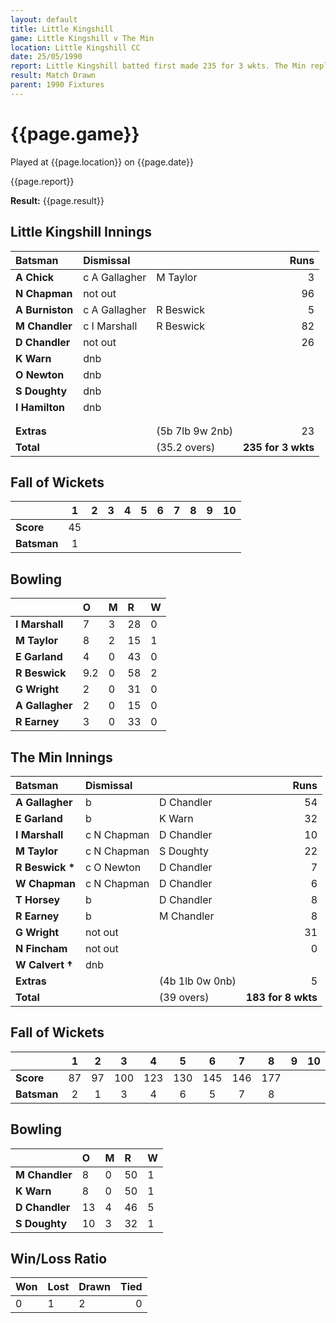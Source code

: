 ```yaml
---
layout: default
title: Little Kingshill
game: Little Kingshill v The Min
location: Little Kingshill CC
date: 25/05/1990
report: Little Kingshill batted first made 235 for 3 wkts. The Min replied with 183 for 8 wkts.
result: Match Drawn
parent: 1990 Fixtures
---
```


# {{page.game}}

Played at {{page.location}} on {{page.date}}

{{page.report}}

**Result:** {{page.result}}

 
## Little Kingshill Innings

| Batsman | Dismissal |  | Runs |
|:---|:---|---|---:|
| **A Chick** | c A Gallagher | M Taylor | 3 | 
| **N Chapman** | not out |  | 96 | 
| **A Burniston** | c A Gallagher | R Beswick | 5 | 
| **M Chandler** | c I Marshall | R Beswick | 82 | 
| **D Chandler** | not out |  | 26 | 
| **K Warn** | dnb |  |  | 
| **O Newton** | dnb |  |  | 
| **S Doughty** | dnb |  |  |
| **I Hamilton** | dnb |  |  |  
|  |  |  |  | 
|  |  |  |  |
| **Extras** | | (5b 7lb 9w 2nb) | 23 | 
| **Total** | | (35.2 overs) | **235 for 3 wkts** | 

## Fall of Wickets

| | 1 | 2 | 3 | 4 | 5 | 6 | 7 | 8 | 9 | 10 |
|---|:---:|:---:|:---:|:---:|:---:|:---:|:---:|:---:|:---:|:---:|
| **Score** | 45 |  |  |  |  |  |  |  |  |  |
| **Batsman** | 1 |  |  |  |  |  |  |  |  |  |

## Bowling

| | O | M | R | W |
|---|:---|:---|:---|:---|
| **I Marshall** | 7 | 3 | 28 | 0 | 
| **M Taylor** | 8 | 2 | 15 | 1 | 
| **E Garland** | 4 | 0 | 43 | 0 | 
| **R Beswick** | 9.2 | 0 | 58 | 2 |
| **G Wright** | 2 | 0 | 31 | 0 | 
| **A Gallagher** | 2 | 0 | 15 | 0 | 
| **R Earney** | 3 | 0 | 33 | 0 |  

## The Min Innings

| Batsman | Dismissal |  | Runs |
|:---|:---|---|---:|
| **A Gallagher** | b | D Chandler| 54 | 
| **E Garland** | b | K Warn | 32 | 
| **I Marshall** | c N Chapman | D Chandler | 10 | 
| **M Taylor** | c N Chapman | S Doughty | 22 | 
| **R Beswick &#42;** | c O Newton | D Chandler | 7 | 
| **W Chapman** | c N Chapman | D Chandler | 6 | 
| **T Horsey** | b | D Chandler | 8 | 
| **R Earney** | b | M Chandler | 8 | 
| **G Wright** | not out |  | 31 | 
| **N Fincham** | not out |  | 0 | 
| **W Calvert &#8224;** | dnb |  |  |
| **Extras** | | (4b 1lb 0w 0nb) | 5 | 
| **Total** | | (39 overs) | **183 for 8 wkts** | 

## Fall of Wickets

| | 1 | 2 | 3 | 4 | 5 | 6 | 7 | 8 | 9 | 10 |
|---|:---:|:---:|:---:|:---:|:---:|:---:|:---:|:---:|:---:|:---:|
| **Score** | 87 | 97 | 100 | 123 | 130 | 145 | 146 | 177 |  |  | 
| **Batsman** | 2 | 1 | 3 | 4 | 6 | 5 | 7 | 8 |  |  | 

## Bowling

| | O | M | R | W |
|---|:---|:---|:---|:---|
| **M Chandler** | 8 | 0 | 50 | 1 | 
| **K Warn** | 8 | 0 | 50 | 1 | 
| **D Chandler** | 13 | 4 | 46 | 5 | 
| **S Doughty** | 10 | 3 | 32 | 1 | 

## Win/Loss Ratio

| Won | Lost | Drawn | Tied |
|:---|:---|:---|---:|
| 0 | 1 | 2 | 0 |